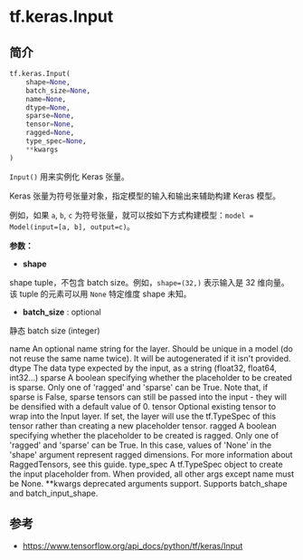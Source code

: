 # tf.keras.Input

## 简介

```python
tf.keras.Input(
    shape=None,
    batch_size=None,
    name=None,
    dtype=None,
    sparse=None,
    tensor=None,
    ragged=None,
    type_spec=None,
    **kwargs
)
```

`Input()` 用来实例化 Keras 张量。

Keras 张量为符号张量对象，指定模型的输入和输出来辅助构建 Keras 模型。

例如，如果 `a`, `b`, `c` 为符号张量，就可以按如下方式构建模型：`model = Model(input=[a, b], output=c)`。

**参数：**

- **shape**

shape tuple，不包含 batch size。例如，`shape=(32,)` 表示输入是 32 维向量。该 tuple 的元素可以用 `None` 特定维度 shape 未知。

- **batch_size** : optional

静态 batch size (integer)

name	An optional name string for the layer. Should be unique in a model (do not reuse the same name twice). It will be autogenerated if it isn't provided.
dtype	The data type expected by the input, as a string (float32, float64, int32...)
sparse	A boolean specifying whether the placeholder to be created is sparse. Only one of 'ragged' and 'sparse' can be True. Note that, if sparse is False, sparse tensors can still be passed into the input - they will be densified with a default value of 0.
tensor	Optional existing tensor to wrap into the Input layer. If set, the layer will use the tf.TypeSpec of this tensor rather than creating a new placeholder tensor.
ragged	A boolean specifying whether the placeholder to be created is ragged. Only one of 'ragged' and 'sparse' can be True. In this case, values of 'None' in the 'shape' argument represent ragged dimensions. For more information about RaggedTensors, see this guide.
type_spec	A tf.TypeSpec object to create the input placeholder from. When provided, all other args except name must be None.
**kwargs	deprecated arguments support. Supports batch_shape and batch_input_shape.

## 参考

- https://www.tensorflow.org/api_docs/python/tf/keras/Input
